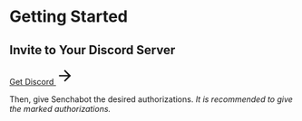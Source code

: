 # Getting Started

## Invite to Your Discord Server

<!-- CONTENT REFERANCE SMALL -->
<style src="@theme/custom.css"></style>
<div>
  <a class="content-ref-s" href="https://discord.com/api/oauth2/authorize?client_id=1039550209274945587&permissions=2199022698327&scope=bot%20applications.commands">
    <span class="ref-details-s">
      <span class="content-ref-page-title-s">Get Discord</span> 
    </span>
    <svg style="width:32px;height:32px;" viewBox="0 0 24 24" class="content-ref-svg-s" aria-hidden="true"><path fill="currentColor" d="M4,11V13H16L10.5,18.5L11.92,19.92L19.84,12L11.92,4.08L10.5,5.5L16,11H4Z"></path></svg>
  </a>
</div>

Then, give Senchabot the desired authorizations. _It is recommended to give the marked authorizations._
